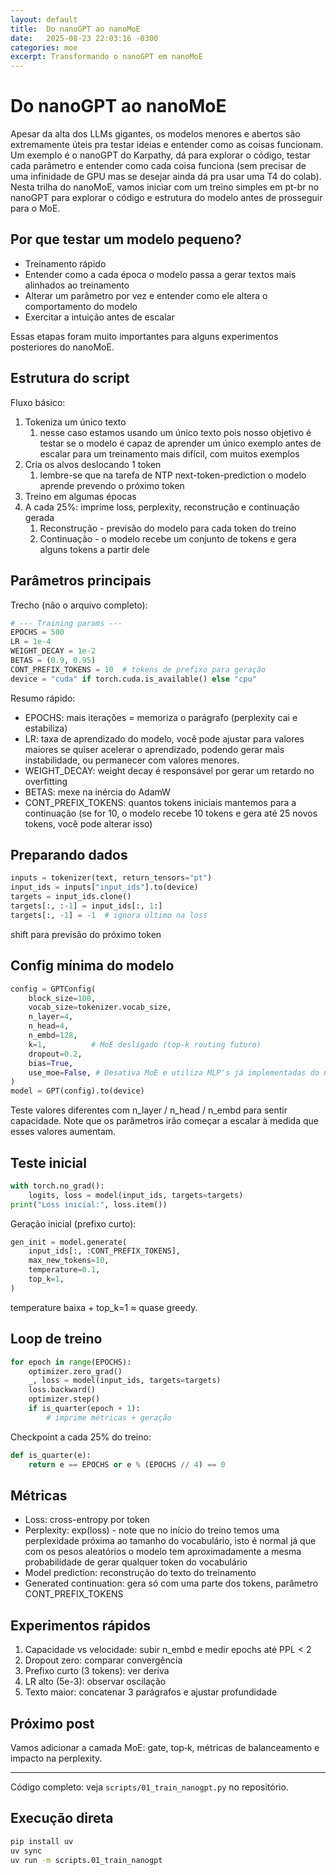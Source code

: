 ```yaml
---
layout: default
title:  Do nanoGPT ao nanoMoE
date:   2025-08-23 22:03:16 -0300
categories: moe
excerpt: Transformando o nanoGPT em nanoMoE
---
```


# Do nanoGPT ao nanoMoE

Apesar da alta dos LLMs gigantes, os modelos menores e abertos são extremamente úteis pra testar ideias e entender como as coisas funcionam. Um exemplo é o nanoGPT do Karpathy, dá para explorar o código, testar cada parâmetro e entender como cada coisa funciona (sem precisar de uma infinidade de GPU mas se desejar ainda dá pra usar uma T4 do colab). Nesta trilha do nanoMoE, vamos iniciar com um treino simples em pt-br no nanoGPT para explorar o código e estrutura do modelo antes de prosseguir para o MoE.

## Por que testar um modelo pequeno?

- Treinamento rápido
- Entender como a cada época o modelo passa a gerar textos mais alinhados ao treinamento
- Alterar um parâmetro por vez e entender como ele altera o comportamento do modelo
- Exercitar a intuição antes de escalar

Essas etapas foram muito importantes para alguns experimentos posteriores do nanoMoE.

## Estrutura do script

Fluxo básico:
1. Tokeniza um único texto
   1. nesse caso estamos usando um único texto pois nosso objetivo é testar se o modelo é capaz de aprender um único exemplo antes de escalar para um treinamento mais difícil, com muitos exemplos
2. Cria os alvos deslocando 1 token
   1. lembre-se que na tarefa de NTP next-token-prediction o modelo aprende prevendo o próximo token
3. Treino em algumas épocas
4. A cada 25%: imprime loss, perplexity, reconstrução e continuação gerada
   1. Reconstrução - previsão do modelo para cada token do treino
   2. Continuação - o modelo recebe um conjunto de tokens e gera alguns tokens a partir dele

## Parâmetros principais

Trecho (não o arquivo completo):

```python
# --- Training params ---
EPOCHS = 500
LR = 1e-4
WEIGHT_DECAY = 1e-2
BETAS = (0.9, 0.95)
CONT_PREFIX_TOKENS = 10  # tokens de prefixo para geração
device = "cuda" if torch.cuda.is_available() else "cpu"
```

Resumo rápido:
- EPOCHS: mais iterações = memoriza o parágrafo (perplexity cai e estabiliza)
- LR: taxa de aprendizado do modelo, você pode ajustar para valores maiores se quiser acelerar o aprendizado, podendo gerar mais instabilidade, ou permanecer com valores menores.
- WEIGHT_DECAY: weight decay é responsável por gerar um retardo no overfitting
- BETAS: mexe na inércia do AdamW
- CONT_PREFIX_TOKENS: quantos tokens iniciais mantemos para a continuação (se for 10, o modelo recebe 10 tokens e gera até 25 novos tokens, você pode alterar isso)

## Preparando dados

```python
inputs = tokenizer(text, return_tensors="pt")
input_ids = inputs["input_ids"].to(device)
targets = input_ids.clone()
targets[:, :-1] = input_ids[:, 1:]
targets[:, -1] = -1  # ignora último na loss
```

shift para previsão do próximo token

## Config mínima do modelo

```python
config = GPTConfig(
	block_size=100,
	vocab_size=tokenizer.vocab_size,
	n_layer=4,
	n_head=4,
	n_embd=128,
	k=1,          # MoE desligado (top-k routing futuro)
	dropout=0.2,
	bias=True,
    use_moe=False, # Desativa MoE e utiliza MLP's já implementadas do nanoGPT
)
model = GPT(config).to(device)
```

Teste valores diferentes com n_layer / n_head / n_embd para sentir capacidade.
Note que os parâmetros irão começar a escalar à medida que esses valores aumentam.

## Teste inicial

```python
with torch.no_grad():
	logits, loss = model(input_ids, targets=targets)
print("Loss inicial:", loss.item())
```

Geração inicial (prefixo curto):

```python
gen_init = model.generate(
	input_ids[:, :CONT_PREFIX_TOKENS],
	max_new_tokens=10,
	temperature=0.1,
	top_k=1,
)
```

temperature baixa + top_k=1 ≈ quase greedy.

## Loop de treino

```python
for epoch in range(EPOCHS):
	optimizer.zero_grad()
	_, loss = model(input_ids, targets=targets)
	loss.backward()
	optimizer.step()
	if is_quarter(epoch + 1):
		# imprime métricas + geração
```

Checkpoint a cada 25% do treino:

```python
def is_quarter(e):
	return e == EPOCHS or e % (EPOCHS // 4) == 0
```

## Métricas

- Loss: cross-entropy por token
- Perplexity: exp(loss) - note que no início do treino temos uma perplexidade próxima ao tamanho do vocabulário, isto é normal já que com os pesos aleatórios o modelo tem aproximadamente a mesma probabilidade de gerar qualquer token do vocabulário
- Model prediction: reconstrução do texto do treinamento
- Generated continuation: gera só com uma parte dos tokens, parâmetro CONT_PREFIX_TOKENS

## Experimentos rápidos

1. Capacidade vs velocidade: subir n_embd e medir epochs até PPL < 2
2. Dropout zero: comparar convergência
3. Prefixo curto (3 tokens): ver deriva
4. LR alto (5e-3): observar oscilação
5. Texto maior: concatenar 3 parágrafos e ajustar profundidade


## Próximo post

Vamos adicionar a camada MoE: gate, top‑k, métricas de balanceamento e impacto na perplexity.

---

Código completo: veja `scripts/01_train_nanogpt.py` no repositório.

## Execução direta

```bash
pip install uv
uv sync
uv run -m scripts.01_train_nanogpt
```

